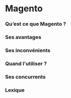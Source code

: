 # Magento

### Qu’est ce que Magento ?

### Ses avantages

### Ses inconvénients

### Quand l'utiliser ?

### Ses concurrents

### Lexique